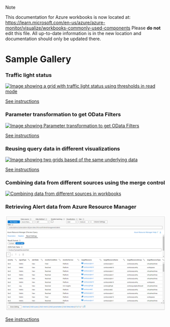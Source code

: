 > [!NOTE] 
> This documentation for Azure workbooks is now located at: https://learn.microsoft.com/en-us/azure/azure-monitor/visualize/workbooks-commonly-used-components
> Please **do not** edit this file. All up-to-date information is in the new location and documentation should only be updated there.

# Sample Gallery

### Traffic light status

[![Image showing a grid with traffic light status using thresholds in read mode](../Images/ThresholdSample-Read.png)](TrafficLights.md)

[See instructions](TrafficLights.md)

### Parameter transformation to get OData Filters

[![Image showing Parameter transformation to get OData Filters](../Images/OData-Parameters-No-Select.png)](ODataFilters.md)

[See instructions](ODataFilters.md)

### Reusing query data in different visualizations

[![Image showing two grids based of the same underlying data](../Images/Reuse-data-two-controls.png)](ReusingQueryData.md)

[See instructions](ReusingQueryData.md)

### Combining data from different sources using the merge control

[![Combining data from different sources in workbooks](http://img.youtube.com/vi/7nWP_YRzxHg/0.jpg)](https://www.youtube.com/watch?v=7nWP_YRzxHg "Video showing how to combine data from different sources in workbooks")

### Retrieving Alert data from Azure Resource Manager

[![Image showing a grid with alerts data](../Images/ARMAlertsQueryGridFormat.png)](AlertDataARM.md)

[See instructions](AlertDataARM.md)
